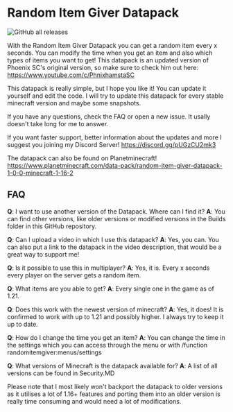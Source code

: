 # Random Item Giver Datapack

![GitHub all releases](https://img.shields.io/github/downloads/Seeloewen/Random-Item-Giver-Datapack/total?style=for-the-badge)

With the Random Item Giver Datapack you can get a random item every x seconds. You can modify the time when you get an item and also which types of items you want to get!
This datapack is an updated version of Phoenix SC's original version, so make sure to check him out here:
https://www.youtube.com/c/PhnixhamstaSC

This datapack is really simple, but I hope you like it!
You can update it yourself and edit the code. I will try to update this datapack for every stable minecraft version and maybe some snapshots.

If you have any questions, check the FAQ or open a new issue. It usally doesn't take long for me to answer.

If you want faster support, better information about the updates and more I suggest you joining my Discord Server!
https://discord.gg/pUGzCU2mk3

The datapack can also be found on Planetminecraft!
https://www.planetminecraft.com/data-pack/random-item-giver-datapack-1-0-0-minecraft-1-16-2

## FAQ

**Q**: I want to use another version of the Datapack. Where can I find it?
**A**: You can find other versions, like older versions or modified versions in the Builds folder in this GitHub repository.

**Q**: Can I upload a video in which I use this datapack?
**A**: Yes, you can. You can also put a link to the datapack in the video description, that would be a great way to support me!

**Q**: Is it possible to use this in multiplayer?
**A**: Yes, it is. Every x seconds every player on the server gets a random item.

**Q**: What items are you able to get?
**A**: Every single one in the game as of 1.21.

**Q**: Does this work with the newest version of minecraft?
**A**: Yes, it does! It is confirmed to work with up to 1.21 and possibly higher. I always try to keep it up to date.

**Q**: How do I change the time you get an item?
**A**: You can change the time in the settings which you can access through the menu or with /function randomitemgiver:menus/settings

**Q**: What versions of Minecraft is the datapack available for?
**A**: A list of all versions can be found in Security.MD

Please note that I most likely won't backport the datapack to older versions as it utilises a lot of 1.16+ features and porting them into an older version is really time consuming and would need a lot of modifications.
